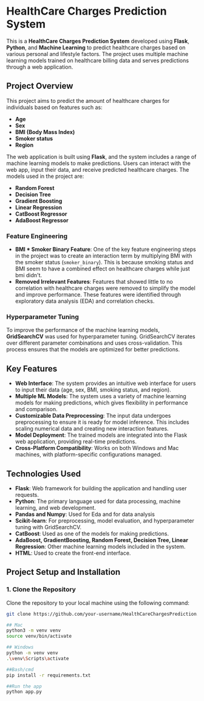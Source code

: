 # **HealthCare Charges Prediction System**

This is a **HealthCare Charges Prediction System** developed using **Flask**, **Python**, and **Machine Learning** to predict healthcare charges based on various personal and lifestyle factors. The project uses multiple machine learning models trained on healthcare billing data and serves predictions through a web application.

## **Project Overview**

This project aims to predict the amount of healthcare charges for individuals based on features such as:

- **Age**
- **Sex**
- **BMI (Body Mass Index)**
- **Smoker status**
- **Region**

The web application is built using **Flask**, and the system includes a range of machine learning models to make predictions. Users can interact with the web app, input their data, and receive predicted healthcare charges. The models used in the project are:

- **Random Forest**
- **Decision Tree**
- **Gradient Boosting**
- **Linear Regression**
- **CatBoost Regressor**
- **AdaBoost Regressor**

### **Feature Engineering**
- **BMI * Smoker Binary Feature**: One of the key feature engineering steps in the project was to create an interaction term by multiplying BMI with the smoker status (`smoker_binary`). This is because smoking status and BMI seem to have a combined effect on healthcare charges while just bmi didn't.
- **Removed Irrelevant Features**: Features that showed little to no correlation with healthcare charges were removed to simplify the model and improve performance. These features were identified through exploratory data analysis (EDA) and correlation checks.

### **Hyperparameter Tuning**
To improve the performance of the machine learning models, **GridSearchCV** was used for hyperparameter tuning. GridSearchCV iterates over different parameter combinations and uses cross-validation. This process ensures that the models are optimized for better predictions.

## **Key Features**

- **Web Interface**: The system provides an intuitive web interface for users to input their data (age, sex, BMI, smoking status, and region).
- **Multiple ML Models**: The system uses a variety of machine learning models for making predictions, which gives flexibility in performance and comparison.
- **Customizable Data Preprocessing**: The input data undergoes preprocessing to ensure it is ready for model inference. This includes scaling numerical data and creating new interaction features.
- **Model Deployment**: The trained models are integrated into the Flask web application, providing real-time predictions.
- **Cross-Platform Compatibility**: Works on both Windows and Mac machines, with platform-specific configurations managed.

## **Technologies Used**

- **Flask**: Web framework for building the application and handling user requests.
- **Python**: The primary language used for data processing, machine learning, and web development.
- **Pandas and Numpy**: Used for Eda and for data analysis
- **Scikit-learn**: For preprocessing, model evaluation, and hyperparameter tuning with GridSearchCV.
- **CatBoost**: Used as one of the models for making predictions.
- **AdaBoost, GradientBoosting, Random Forest, Decision Tree, Linear Regression**: Other machine learning models included in the system.
- **HTML**: Used to create the front-end interface.

## **Project Setup and Installation**

### **1. Clone the Repository**

Clone the repository to your local machine using the following command:

```bash
git clone https://github.com/your-username/HealthCareChargesPrediction.git

## Mac
python3 -m venv venv
source venv/bin/activate

## Windows
python -m venv venv
.\venv\Scripts\activate

##Bash/cmd
pip install -r requirements.txt

##Run the app
python app.py


